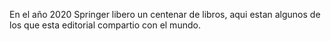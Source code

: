 En el año 2020 Springer libero un centenar de libros, aqui estan algunos de los que esta editorial compartio con el mundo.
